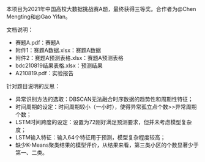 本项目为2021年中国高校大数据挑战赛A题，最终获得三等奖。合作者为@Chen Mengting和@Gao Yifan。

文档说明：
- 赛题A.pdf：赛题A
- 附件1：赛题A数据.xlsx：赛题A数据
- 附件2：赛题A预测表格.xlsx：赛题A预测表格
- bdc210819结果表格.xlsx：预测结果
- A210819.pdf：实验报告

针对题目说明的反思：
- 异常识别方法的选取：DBSCAN无法融合时序数据的趋势性和周期性特征；
- 时间周期的设定：时间周期较小（一小时），使得异常孤立点个数>>异常周期个数；
- LSTM时间跨度的设定：设置为72刚好满足预测要求，但并未考虑模型复杂度；
- LSTM输入特征：输入64个特征用于预测，模型复杂程度较高；
- 缺少K-Means聚类结果的模型评价，从结果来看，第三类小区的个数显著少于第一、二类。

